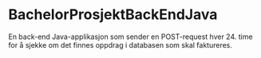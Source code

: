 # BachelorProsjektBackEndJava
En back-end Java-applikasjon som sender en POST-request hver 24. time for å sjekke om det finnes oppdrag i databasen som skal faktureres.
